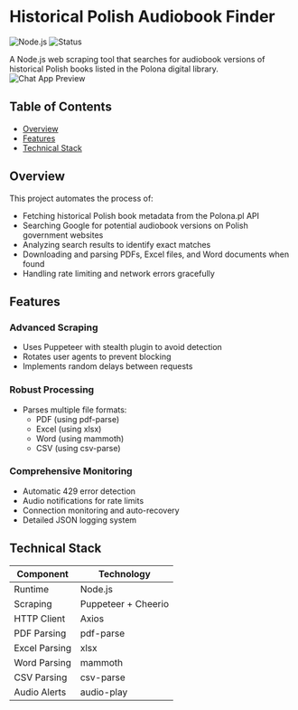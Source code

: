 # Historical Polish Audiobook Finder

![Node.js](https://img.shields.io/badge/Node.js-18.x-green)
![Status](https://img.shields.io/badge/Status-Development-brightgreen)

A Node.js web scraping tool that searches for audiobook versions of historical Polish books listed in the Polona digital library.
![Chat App Preview](https://cdn.glitch.global/5ac0b5d5-9cdf-4f57-b49d-3e7a215b66a4/logs.png?v=1751211828261)

## Table of Contents
- [Overview](#overview)
- [Features](#features)
- [Technical Stack](#technical-stack) 

## Overview

This project automates the process of:
- Fetching historical Polish book metadata from the Polona.pl API
- Searching Google for potential audiobook versions on Polish government websites
- Analyzing search results to identify exact matches
- Downloading and parsing PDFs, Excel files, and Word documents when found
- Handling rate limiting and network errors gracefully

## Features

### Advanced Scraping
- Uses Puppeteer with stealth plugin to avoid detection
- Rotates user agents to prevent blocking
- Implements random delays between requests

### Robust Processing
- Parses multiple file formats:
  - PDF (using pdf-parse)
  - Excel (using xlsx)
  - Word (using mammoth)
  - CSV (using csv-parse)

### Comprehensive Monitoring
- Automatic 429 error detection
- Audio notifications for rate limits
- Connection monitoring and auto-recovery
- Detailed JSON logging system

## Technical Stack

| Component | Technology |
|-----------|------------|
| Runtime | Node.js |
| Scraping | Puppeteer + Cheerio |
| HTTP Client | Axios |
| PDF Parsing | pdf-parse |
| Excel Parsing | xlsx | 
| Word Parsing | mammoth |
| CSV Parsing | csv-parse |
| Audio Alerts | audio-play |


